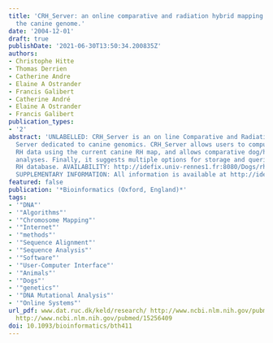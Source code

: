 ```yaml
---
title: 'CRH_Server: an online comparative and radiation hybrid mapping server for
  the canine genome.'
date: '2004-12-01'
draft: true
publishDate: '2021-06-30T13:50:34.200835Z'
authors:
- Christophe Hitte
- Thomas Derrien
- Catherine Andre
- Elaine A Ostrander
- Francis Galibert
- Catherine André
- Elaine A Ostrander
- Francis Galibert
publication_types:
- '2'
abstract: 'UNLABELLED: CRH_Server is an on line Comparative and Radiation Hybrid mapping
  Server dedicated to canine genomics. CRH_Server allows users to compute their own
  RH data using the current canine RH map, and allows comparative dog/human mapping
  analyses. Finally, it suggests multiple options for storage and queries of the dog
  RH database. AVAILABILITY: http://idefix.univ-rennes1.fr:8080/Dogs/rh-server.html.
  SUPPLEMENTARY INFORMATION: All information is available at http://idefix.univ-rennes1.fr:8080/Dogs/help_rh-server.html.'
featured: false
publication: '*Bioinformatics (Oxford, England)*'
tags:
- '"DNA"'
- '"Algorithms"'
- '"Chromosome Mapping"'
- '"Internet"'
- '"methods"'
- '"Sequence Alignment"'
- '"Sequence Analysis"'
- '"Software"'
- '"User-Computer Interface"'
- '"Animals"'
- '"Dogs"'
- '"genetics"'
- '"DNA Mutational Analysis"'
- '"Online Systems"'
url_pdf: www.dat.ruc.dk/keld/research/ http://www.ncbi.nlm.nih.gov/pubmed/17237105
  http://www.ncbi.nlm.nih.gov/pubmed/15256409
doi: 10.1093/bioinformatics/bth411
---
```


